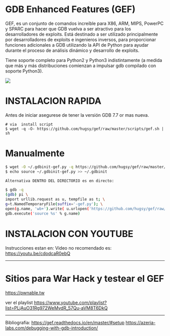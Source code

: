 #  GDB Enhanced Features (GEF) 

GEF, es un conjunto de comandos increíble para X86, ARM, MIPS, PowerPC y SPARC para hacer que GDB vuelva a ser atractivo para los desarrolladores de exploits. Está destinado a ser utilizado principalmente por desarrolladores de exploits e ingenieros inversos, para proporcionar funciones adicionales a GDB utilizando la API de Python para ayudar durante el proceso de análisis dinámico y desarrollo de exploits.

Tiene soporte completo para Python2 y Python3 indistintamente (a medida que más y más distribuciones comienzan a impulsar gdb compilado con soporte Python3).


![](https://i.imgur.com/E3EuQPs.png)

# INSTALACION RAPIDA

Antes de iniciar asegurese de tener la versión GDB 7.7 or mas nueva.
```
# via  install script
$ wget -q -O- https://github.com/hugsy/gef/raw/master/scripts/gef.sh | sh
```


# Manualmente
```bash
$ wget -O ~/.gdbinit-gef.py -q https://github.com/hugsy/gef/raw/master/gef.py
$ echo source ~/.gdbinit-gef.py >> ~/.gdbinit

Alternativa DENTRO DEL DIRECTORIO es en directo:

$ gdb -q
(gdb) pi \
import urllib.request as u, tempfile as t; \
g=t.NamedTemporaryFile(suffix='-gef.py'); \
open(g.name, 'wb+').write( u.urlopen('https://github.com/hugsy/gef/raw/master/gef.py').read() ); \
gdb.execute('source %s' % g.name)

```
# INSTALACION CON YOUTUBE
Instrucciones estan en: 
Video no recomendado es: https://youtu.be/cdodcaR0ebQ

-----

# Sitios para War Hack y testear el GEF
https://pwnable.tw

ver el playlist https://www.youtube.com/playlist?list=PLjAuO31Rg972WeMvdR_57Qu-aVM8T6DkQ

----
Bibliografia:
https://gef.readthedocs.io/en/master/#setup
https://azeria-labs.com/debugging-with-gdb-introduction/
